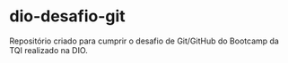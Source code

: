 # dio-desafio-git
Repositório criado para cumprir o desafio de Git/GitHub do Bootcamp da TQI realizado na DIO.
